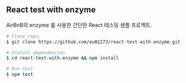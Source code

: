 ## React test with enzyme
AirBnB의 enzyme 를 사용한 간단한 React 테스팅 샘플 프로젝트.


```bash
# Clone repo.
$ git clone https://github.com/eu81273/react-test-with-enzyme.git

# Install dependencies
$ cd react-test-with-enzyme && npm install

# Run test
$ npm test
```
